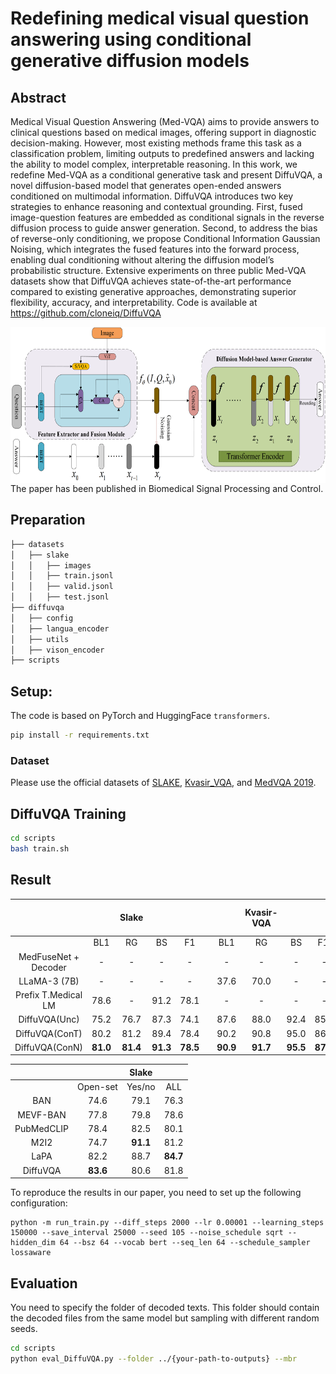 # **Redefining medical visual question answering using conditional generative diffusion models**
## Abstract
Medical Visual Question Answering (Med-VQA) aims to provide answers to clinical questions based on medical images, offering support in diagnostic decision-making. However, most existing methods frame this task as a classification problem, limiting outputs to predefined answers and lacking the ability to model complex, interpretable reasoning. In this work, we redefine Med-VQA as a conditional generative task and present DiffuVQA, a novel diffusion-based model that generates open-ended answers conditioned on multimodal information. DiffuVQA introduces two key strategies to enhance reasoning and contextual grounding. First, fused image-question features are embedded as conditional signals in the reverse diffusion process to guide answer generation. Second, to address the bias of reverse-only conditioning, we propose Conditional Information Gaussian Noising, which integrates the fused features into the forward process, enabling dual conditioning without altering the diffusion model’s probabilistic structure. Extensive experiments on three public Med-VQA datasets show that DiffuVQA achieves state-of-the-art performance compared to existing generative approaches, demonstrating superior flexibility, accuracy, and interpretability. Code is available at https://github.com/cloneiq/DiffuVQA
<div  align="center">    
<img src="./img/DiffuVQA.png" 
width = "700" height = "250" 
alt="1" align=center />
</div>
The paper has been published in Biomedical Signal Processing and Control.

## Preparation
```bash
├── datasets
│   ├── slake
│   │   ├── images
│   │   ├── train.jsonl	
│   │   ├── valid.jsonl
│   │   ├── test.jsonl
├── diffuvqa
│   ├── config
│   ├── langua_encoder
│   ├── utils
│   ├── vison_encoder
├── scripts
```
## Setup:

The code is based on PyTorch and HuggingFace `transformers`.

```bash
pip install -r requirements.txt 
```

### Dataset

Please use the official datasets of [SLAKE](https://huggingface.co/datasets/BoKelvin/SLAKE), [Kvasir_VQA](https://huggingface.co/datasets/SushantGautam/kvasir-vqa), and [MedVQA 2019](https://huggingface.co/datasets/dineshcr7/MED-VQA-2019).

## DiffuVQA Training

```bash
cd scripts
bash train.sh
```

## Result
|                      |          |  Slake   |          |          |      |          | Kvasir-VQA |          |          |      |          | Med-VQA-2019 |          |          |
| :------------------: | :------: | :------: | :------: | :------: | :--: | :------: | :--------: | :------: | :------: | :--: | :------: | :----------: | :------: | :------: |
|                      |   BL1    |    RG    |    BS    |    F1    |      |   BL1    |     RG     |    BS    |   F1.    |      |   BL1    |      RG      |    BS    |   F1.    |
| MedFuseNet + Decoder |    -     |    -     |    -     |    -     |      |    -     |     -      |    -     |    -     |      |   27.6   |      -       |    -     |   22.9   |
|     LLaMA-3 (7B)     |    -     |    -     |    -     |    -     |      |   37.6   |    70.0    |    -     |    -     |      |    -     |      -       |    -     |    -     |
| Prefix T.Medical LM  |   78.6   |    -     |   91.2   |   78.1   |      |    -     |     -      |    -     |    -     |      |    -     |      -       |    -     |    -     |
|    DiffuVQA(Unc)     |   75.2   |   76.7   |   87.3   |   74.1   |      |   87.6   |    88.0    |   92.4   |   85.1   |      |   50.5   |     50.8     |   73.2   |   47.5   |
|    DiffuVQA(ConT)    |   80.2   |   81.2   |   89.4   |   78.4   |      |   90.2   |    90.8    |   95.0   |   86.7   |      |   54.5   |     55.1     |   75.0   |   52.5   |
|    DiffuVQA(ConN)    | **81.0** | **81.4** | **91.3** | **78.5** |      | **90.9** |  **91.7**  | **95.5** | **87.4** |      | **55.5** |   **56.5**   | **79.2** | **53.1** |

|            |          |  Slake   |          |
| :--------: | :------: | :------: | :------: |
|            | Open-set |  Yes/no  |   ALL    |
|    BAN     |   74.6   |   79.1   |   76.3   |
|  MEVF-BAN  |   77.8   |   79.8   |   78.6   |
| PubMedCLIP |   78.4   |   82.5   |   80.1   |
|    M2I2    |   74.7   | **91.1** |   81.2   |
|    LaPA    |   82.2   |   88.7   | **84.7** |
|  DiffuVQA  | **83.6** |   80.6   |   81.8   |

To reproduce the results  in our paper, you need to set up the following configuration:

```
python -m run_train.py --diff_steps 2000 --lr 0.00001 --learning_steps 150000 --save_interval 25000 --seed 105 --noise_schedule sqrt --hidden_dim 64 --bsz 64 --vocab bert --seq_len 64 --schedule_sampler lossaware
```

## Evaluation

You need to specify the folder of decoded texts. This folder should contain the decoded files from the same model but sampling with different random seeds.

```bash
cd scripts
python eval_DiffuVQA.py --folder ../{your-path-to-outputs} --mbr
```
